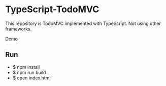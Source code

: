 # TypeScript-TodoMVC

This repository is TodoMVC implemented with TypeScript. Not using other frameworks.

[Demo](https://ts-todomvc.herokuapp.com/)

## Run

- $ npm install
- $ npm run build
- $ open index.html
